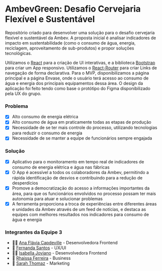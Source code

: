 # AmbevGreen: Desafio Cervejaria Flexível e Sustentável

Repositório criado para desenvolver uma solução para o desafio cervejaria flexível e sustentável da Ambev. A proposta inicial é analisar indicadores de impacto em sustentabilidade (como o consumo de água, energia, reciclagem, aproveitamento de sub-produtos) e propor soluções tecnológicas.

Utilizamos o [React](https://pt-br.reactjs.org/) para a criação de UI interativas, e a biblioteca [Bootstrap](https://getbootstrap.com/) para criar um App responsivo. Utilizamos o [React-Router](https://reactrouter.com/core/guides/quick-start) para criar Links de navegação de forma declarativa. Para o MVP, disponibilizamos a página principal e a página Envase, onde o usuário terá acesso ao consumo de água e energia dos principais equipamentos dessa área. O design da aplicação foi feito tendo como base o protótipo do Figma disponibilizado pela UX do grupo.

### Problema

- [x] Alto consumo de energia elétrica
- [x] Alto consumo de água em praticamente todas as etapas de produção
- [x] Necessidade de se ter mais controle do processo, utilizando tecnologias para reduzir o consumo de energia
- [x] Necessidade de se manter a equipe de funcionários sempre engajada

### Solução

- [x] Aplicativo para o monitoramento em tempo real de indicadores de consumo de energia elétrica e água nas fábricas
- [x] O App é acessível a todos os colaboradores da Ambev, permitindo a rápida identificação de desvios e contribuindo para a redução de desperdícios
- [x] Promove a democratização do acesso a informações importantes da área, para que os funcionários envolvidos no processo possam ter mais autonomia para atuar e solucionar problemas
- [x] A ferramenta proporciona a troca de experiências entre diferentes áreas e unidades da Ambev através de um feed de notícias, e destaca as equipes com melhores resultados nos indicadores para consumo de água e energia

### Integrantes da Equipe 3

- :woman_technologist: [Ana Flávia Capdeville](https://www.linkedin.com/in/anacapdeville/) - Desenvolvedora Frontend
- :raising_hand: [Fernanda Santos](https://www.linkedin.com/in/fer-campos/) - UX/UI
- :woman_technologist: [Isabella Joviano](https://www.linkedin.com/in/ivjs/) - Desenvolvedora Frontend
- :information_desk_person: [Rhaissa Ferreira](https://www.linkedin.com/in/rhaissa-ferreira/) - Business
- :raising_hand: [Sarah Thomaz](https://www.linkedin.com/in/sarah-thomaz-74821b94/) - Marketing


